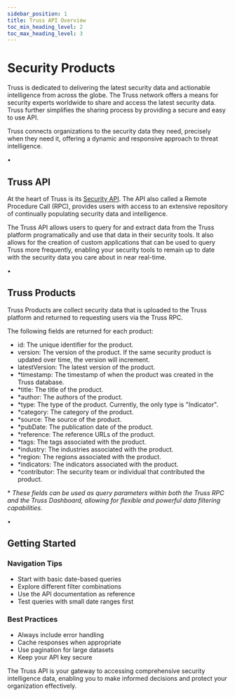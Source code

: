 ```yaml
---
sidebar_position: 1
title: Truss API Overview
toc_min_heading_level: 2
toc_max_heading_level: 3
---
```


<div className="text-center">
  <h1 className="text-4xl font-bold mb-4">Security Products</h1>
</div>

<div className="text-center mb-12">
  <p className="text-xl text-gray-600 max-w-3xl mx-auto mb-4">
    Truss is dedicated to delivering the latest security data and actionable intelligence from across the globe. The Truss network offers a means for security experts worldwide to share and access the latest security data.
    Truss further simplifies the sharing process by providing a secure and easy to use API.
  </p>
  <p className="text-xl italic text-gray-600 max-w-3xl mx-auto">
    Truss connects organizations to the security data they need, precisely when they need it, offering a dynamic and responsive approach to threat intelligence.
  </p>
</div>

<div className="relative my-12">
  <div className="absolute inset-0 flex items-center" aria-hidden="true">
    <div className="w-full border-t border-gray-300" />
  </div>
  <div className="relative flex justify-center">
    <span className="bg-white px-3 text-base text-gray-500">•</span>
  </div>
</div>

## Truss API

<p className="text-lg mb-6">
  At the heart of Truss is its <a href="/data/api" className="text-blue-600 underline">Security API</a>. The API also called a Remote Procedure Call (RPC), provides users with access to an extensive repository of continually populating security data and intelligence.
</p>

<p className="text-lg mb-6">
  The Truss API allows users to query for and extract data from the Truss platform programatically and use that data in their security tools. It also allows for the creation of custom applications that can be used to query Truss more frequently, enabling your security tools to remain up to date with the security data you care about in near real-time.
</p>

<div className="relative my-12">
  <div className="absolute inset-0 flex items-center" aria-hidden="true">
    <div className="w-full border-t border-gray-300" />
  </div>
  <div className="relative flex justify-center">
    <span className="bg-white px-3 text-base text-gray-500">•</span>
  </div>
</div>

## Truss Products

<p className="text-lg mb-6">
  Truss Products are collect security data that is uploaded to the Truss platform and returned to requesting users via the Truss RPC.
</p>

<p className="text-lg mb-6">
  The following fields are returned for each product:
</p>

<ul className="list-disc pl-6 my-4">
  <li><span className="font-semibold">id:</span> The unique identifier for the product.</li>
  <li><span className="font-semibold">version:</span> The version of the product. If the same security product is updated over time, the version will increment.</li>
  <li><span className="font-semibold">latestVersion:</span> The latest version of the product.</li>
  <li><span className="font-semibold">*timestamp:</span> The timestamp of when the product was created in the Truss database.</li>
  <li><span className="font-semibold">*title:</span> The title of the product.</li>
  <li><span className="font-semibold">*author:</span> The authors of the product.</li>
  <li><span className="font-semibold">*type:</span> The type of the product. Currently, the only type is "Indicator".</li>
  <li><span className="font-semibold">*category:</span> The category of the product.</li>
  <li><span className="font-semibold">*source:</span> The source of the product.</li>
  <li><span className="font-semibold">*pubDate:</span> The publication date of the product.</li>
  <li><span className="font-semibold">*reference:</span> The reference URLs of the product.</li>
  <li><span className="font-semibold">*tags:</span> The tags associated with the product.</li>
  <li><span className="font-semibold">*industry:</span> The industries associated with the product.</li>
  <li><span className="font-semibold">*region:</span> The regions associated with the product.</li>
  <li><span className="font-semibold">*indicators:</span> The indicators associated with the product.</li>
  <li><span className="font-semibold">*contributor:</span> The security team or individual that contributed the product.</li>
</ul>

<p className="text-lg mb-6">
  <span className="font-semibold text-xl">*</span> <i className="text-base">These fields can be used as query parameters within both the Truss RPC and the Truss Dashboard, allowing for flexible and powerful data filtering capabilities.</i>
</p>

<div className="relative my-12">
  <div className="absolute inset-0 flex items-center" aria-hidden="true">
    <div className="w-full border-t border-gray-300" />
  </div>
  <div className="relative flex justify-center">
    <span className="bg-white px-3 text-base text-gray-500">•</span>
  </div>
</div>

## Getting Started

<div className="grid grid-cols-1 md:grid-cols-2 gap-6 my-8">
  <div className="bg-blue-50 p-6 rounded-lg shadow-md border border-green-100 my-6">
    <h3 className="text-xl font-bold mb-4 text-blue-800">Navigation Tips</h3>
    <ul className="list-disc pl-6 space-y-2">
      <li>Start with basic date-based queries</li>
      <li>Explore different filter combinations</li>
      <li>Use the API documentation as reference</li>
      <li>Test queries with small date ranges first</li>
    </ul>
  </div>

  <div className="bg-blue-50 p-6 rounded-lg shadow-md border border-green-100 my-6">
    <h3 className="text-xl font-bold mb-4 text-blue-800">Best Practices</h3>
    <ul className="list-disc pl-6 space-y-2">
      <li>Always include error handling</li>
      <li>Cache responses when appropriate</li>
      <li>Use pagination for large datasets</li>
      <li>Keep your API key secure</li>
    </ul>
  </div>
</div>

<div className="mt-12 p-6 bg-blue-50 rounded-lg shadow-md border border-blue-100 text-center">
  <p className="text-lg font-medium text-blue-800">
    The Truss API is your gateway to accessing comprehensive security intelligence data, enabling you to make informed decisions and protect your organization effectively.
  </p>
</div>